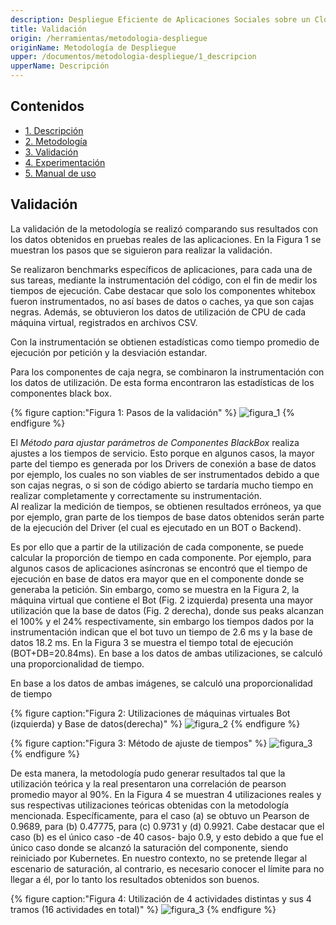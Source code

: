 ```yaml
---
description: Despliegue Eficiente de Aplicaciones Sociales sobre un Cloud heterogéneo para Situaciones de Desastres de Origen Natural
title: Validación
origin: /herramientas/metodologia-despliegue
originName: Metodología de Despliegue
upper: /documentos/metodologia-despliegue/1_descripcion
upperName: Descripción
---
```

<h2 class="has-text-left">Contenidos</h2>

* [1. Descripción](/documentos/metodologia-despliegue/1_descripcion)
* [2. Metodología](/documentos/metodologia-despliegue/2_1_Metodologia)
* [3. Validación](/documentos/metodologia-despliegue/3_validacion)
* [4. Experimentación](./documentos/metodologia-despliegue/4_experimentacion)
* [5. Manual de uso](/documentos/metodologia-despliegue/5_manual_uso)

## Validación

La validación de la metodología se realizó comparando sus resultados con los datos obtenidos en pruebas
reales de las aplicaciones. En la Figura 1 se muestran los pasos que se siguieron para realizar la validación.

Se realizaron benchmarks específicos de aplicaciones, para cada una de sus tareas, mediante la instrumentación
del código, con el fin de medir los tiempos de ejecución. Cabe destacar que solo los componentes whitebox
fueron instrumentados, no así bases de datos o caches, ya que son cajas negras. Además, se obtuvieron los
datos de utilización de CPU de cada máquina virtual, registrados en archivos CSV.

Con la instrumentación se obtienen estadísticas como tiempo promedio de ejecución por petición y la desviación
estandar.

Para los componentes de caja negra, se combinaron la instrumentación con los datos de utilización. De esta
forma encontraron las estadísticas de los componentes black box.


{% figure caption:"Figura 1: Pasos de la validación" %}
![figura_1](./img/herramientas/metodologia-despliegue/validacion_modelo.png)
{% endfigure %}


El *Método para ajustar parámetros de Componentes BlackBox* realiza ajustes a los tiempos de servicio. 
Esto porque en algunos casos, la mayor parte del tiempo es generada por los Drivers de conexión a base de datos
por ejemplo, los cuales no son viables de ser instrumentados debido a que son cajas negras, o si son de código 
abierto se tardaría mucho tiempo en realizar completamente y correctamente su instrumentación.  
Al realizar la medición de tiempos, se obtienen resultados erróneos, ya que por ejemplo, gran parte
de los tiempos de base datos obtenidos serán parte de la ejecución del Driver (el cual es ejecutado en un BOT
o Backend).

Es por ello que a partir de la utilización de cada componente, se puede calcular la proporción de tiempo en 
cada componente. Por ejemplo, para algunos casos de aplicaciones asíncronas se encontró que el tiempo 
de ejecución en base de datos era mayor que en el componente donde se generaba la petición. 
Sin embargo, como se muestra en la Figura 2, la máquina virtual que contiene el Bot (Fig. 2 izquierda) 
presenta una mayor utilización que la base de datos (Fig. 2 derecha), donde sus peaks alcanzan el
100% y el 24% respectivamente, sin embargo los tiempos dados por la instrumentación indican que el 
bot tuvo un tiempo de 2.6 ms y la base de datos 18.2 ms. En la Figura 3 se muestra el tiempo total de ejecución 
(BOT+DB=20.84ms). En base a los datos de ambas utilizaciones, se calculó una proporcionalidad de tiempo.


En base a los datos de ambas imágenes, se calculó una proporcionalidad de tiempo


{% figure caption:"Figura 2: Utilizaciones de máquinas virtuales Bot (izquierda) y Base de datos(derecha)" %}
![figura_2](./img/herramientas/metodologia-despliegue/validacion_util.png)
{% endfigure %}



{% figure caption:"Figura 3: Método de ajuste de tiempos" %}
![figura_3](./img/herramientas/metodologia-despliegue/validacion_tiempos_hack.png)
{% endfigure %}


De esta manera, la metodología pudo generar resultados tal que la utilización teórica y la real
presentaron una correlación de pearson promedio mayor al 90%. En la Figura 4 se muestran 4 
utilizaciones reales y sus respectivas utilizaciones teóricas obtenidas con la metodología mencionada. 
Específicamente, para el caso (a) se obtuvo un Pearson de 0.9689, para (b) 0.47775, para (c)  0.9731
y (d) 0.9921. Cabe destacar que el caso (b) es el único caso -de 40 casos- bajo 0.9, y esto debido a que fue
el único caso donde se alcanzó la saturación del componente, siendo reiniciado por Kubernetes. 
En nuestro contexto, no se pretende llegar al escenario de saturación, al contrario, es necesario conocer 
el límite para no llegar a él, por lo tanto los resultados obtenidos son buenos.


{% figure caption:"Figura 4: Utilización de 4 actividades distintas y sus 4 tramos (16 actividades en total)" %}
![figura_3](./img/herramientas/metodologia-despliegue/validación_comparacion_util.png)
{% endfigure %}


[jekyll-organization]: https://github.com/jekyll
